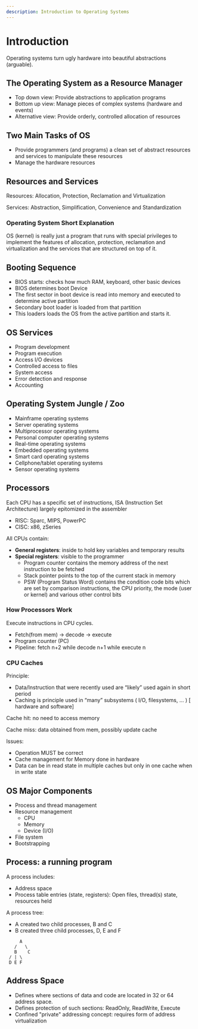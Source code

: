 ```yaml
---
description: Introduction to Operating Systems
---
```


# Introduction

Operating systems turn ugly hardware into beautiful abstractions (arguable).

## The Operating System as a Resource Manager

- Top down view: Provide abstractions to application programs
- Bottom up view: Manage pieces of complex systems (hardware and events)
- Alternative view: Provide orderly, controlled allocation of resources

## Two Main Tasks of OS

- Provide programmers (and programs) a clean set of abstract resources and
  services to manipulate these resources
- Manage the hardware resources

## Resources and Services

Resources: Allocation, Protection, Reclamation and Virtualization

Services: Abstraction, Simplification, Convenience and Standardization

### Operating System Short Explanation

OS (kernel) is really just a program that runs with special privileges to
implement the features of allocation, protection, reclamation and virtualization
and the services that are structured on top of it.

## Booting Sequence

- BIOS starts: checks how much RAM, keyboard, other basic devices
- BIOS determines boot Device
- The first sector in boot device is read into memory and executed to determine
  active partition
- Secondary boot loader is loaded from that partition
- This loaders loads the OS from the active partition and starts it.

## OS Services

- Program development
- Program execution
- Access I/O devices
- Controlled access to files
- System access
- Error detection and response
- Accounting

## Operating System Jungle / Zoo

- Mainframe operating systems
- Server operating systems
- Multiprocessor operating systems
- Personal computer operating systems
- Real-time operating systems
- Embedded operating systems
- Smart card operating systems
- Cellphone/tablet operating systems
- Sensor operating systems

## Processors

Each CPU has a specific set of instructions, ISA (Instruction Set Architecture)
largely epitomized in the assembler

- RISC: Sparc, MIPS, PowerPC
- CISC: x86, zSeries

All CPUs contain:

- **General registers**: inside to hold key variables and temporary results
- **Special registers**: visible to the programmer
  - Program counter contains the memory address of the next instruction to be
    fetched
  - Stack pointer points to the top of the current stack in memory
  - PSW (Program Status Word) contains the condition code bits which are set by
    comparison instructions, the CPU priority, the mode (user or kernel) and
    various other control bits

### How Processors Work

Execute instructions in CPU cycles.

- Fetch(from mem) → decode → execute
- Program counter (PC)
- Pipeline: fetch n+2 while decode n+1 while execute n

### CPU Caches

Principle:

- Data/Instruction that were recently used are “likely” used again in short
  period
- Caching is principle used in “many” subsystems ( I/O, filesystems, … ) [
  hardware and software]

Cache hit: no need to access memory

Cache miss: data obtained from mem, possibly update cache

Issues:

- Operation MUST be correct
- Cache management for Memory done in hardware
- Data can be in read state in multiple caches but only in one cache when in
  write state

## OS Major Components

- Process and thread management
- Resource management
  - CPU
  - Memory
  - Device (I/O)
- File system
- Bootstrapping

## Process: a running program

A process includes:

- Address space
- Process table entries (state, registers): Open files, thread(s) state,
  resources held

A process tree:

- A created two child processes, B and C
- B created three child processes, D, E and F

```
     A
   /   \
   B    C
 / | \
 D E F
```

## Address Space

- Defines where sections of data and code are located in 32 or 64 address space.
- Defines protection of such sections: ReadOnly, ReadWrite, Execute
- Confined "private" addressing concept: requires form of address virtualization
